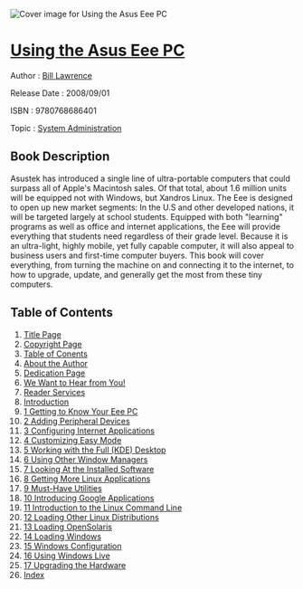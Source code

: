 ![Cover image for Using the Asus Eee PC](https://imgdetail.ebookreading.net/cover/cover/system_admin/EB9780768686401.jpg)

[Using the Asus Eee PC](https://ebookreading.net/view/book/Using+the+Asus+Eee+PC-EB9780768686401_1.html "Using the Asus Eee PC")
====================================================================================================================

Author : [Bill Lawrence](https://ebookreading.net/search/author/Bill+Lawrence)

Release Date : 2008/09/01

ISBN : 9780768686401

Topic : [System Administration](https://ebookreading.net/search/category/system-administration)

Book Description
-----------------

Asustek has introduced a single line of ultra-portable computers that could surpass all of Apple's Macintosh sales. Of that total, about 1.6 million units will be equipped not with Windows, but Xandros Linux. The Eee is designed to open up new market segments: In the U.S and other developed nations, it will be targeted largely at school students. Equipped with both "learning" programs as well as office and internet applications, the Eee will provide everything that students need regardless of their grade level. Because it is an ultra-light, highly mobile, yet fully capable computer, it will also appeal to business users and first-time computer buyers. This book will cover everything, from turning the machine on and connecting it to the internet, to how to upgrade, update, and generally get the most from these tiny computers.
              
Table of Contents
-----------------

1. [Title Page](https://ebookreading.net/view/book/Using+the+Asus+Eee+PC-EB9780768686401_2.html#title)
1. [Copyright Page](https://ebookreading.net/view/book/Using+the+Asus+Eee+PC-EB9780768686401_2.html#copy)
1. [Table of Conents](https://ebookreading.net/view/book/Using+the+Asus+Eee+PC-EB9780768686401_2.html#toc)
1. [About the Author](https://ebookreading.net/view/book/Using+the+Asus+Eee+PC-EB9780768686401_2.html#abt)
1. [Dedication Page](https://ebookreading.net/view/book/Using+the+Asus+Eee+PC-EB9780768686401_2.html#ded)
1. [We Want to Hear from You!](https://ebookreading.net/view/book/Using+the+Asus+Eee+PC-EB9780768686401_2.html#wan)
1. [Reader Services](https://ebookreading.net/view/book/Using+the+Asus+Eee+PC-EB9780768686401_2.html#rea)
1. [Introduction](https://ebookreading.net/view/book/Using+the+Asus+Eee+PC-EB9780768686401_3.html#ch0)
1. [1 Getting to Know Your Eee PC](https://ebookreading.net/view/book/Using+the+Asus+Eee+PC-EB9780768686401_4.html#ch1)
1. [2 Adding Peripheral Devices](https://ebookreading.net/view/book/Using+the+Asus+Eee+PC-EB9780768686401_5.html#ch2)
1. [3 Configuring Internet Applications](https://ebookreading.net/view/book/Using+the+Asus+Eee+PC-EB9780768686401_6.html#ch3)
1. [4 Customizing Easy Mode](https://ebookreading.net/view/book/Using+the+Asus+Eee+PC-EB9780768686401_7.html#ch4)
1. [5 Working with the Full (KDE) Desktop](https://ebookreading.net/view/book/Using+the+Asus+Eee+PC-EB9780768686401_8.html#ch5)
1. [6 Using Other Window Managers](https://ebookreading.net/view/book/Using+the+Asus+Eee+PC-EB9780768686401_9.html#ch6)
1. [7 Looking At the Installed Software](https://ebookreading.net/view/book/Using+the+Asus+Eee+PC-EB9780768686401_10.html#ch7)
1. [8 Getting More Linux Applications](https://ebookreading.net/view/book/Using+the+Asus+Eee+PC-EB9780768686401_11.html#ch8)
1. [9 Must-Have Utilities](https://ebookreading.net/view/book/Using+the+Asus+Eee+PC-EB9780768686401_12.html#ch9)
1. [10 Introducing Google Applications](https://ebookreading.net/view/book/Using+the+Asus+Eee+PC-EB9780768686401_13.html#ch10)
1. [11 Introduction to the Linux Command Line](https://ebookreading.net/view/book/Using+the+Asus+Eee+PC-EB9780768686401_14.html#ch11)
1. [12 Loading Other Linux Distributions](https://ebookreading.net/view/book/Using+the+Asus+Eee+PC-EB9780768686401_15.html#ch12)
1. [13 Loading OpenSolaris](https://ebookreading.net/view/book/Using+the+Asus+Eee+PC-EB9780768686401_16.html#ch13)
1. [14 Loading Windows](https://ebookreading.net/view/book/Using+the+Asus+Eee+PC-EB9780768686401_17.html#ch14)
1. [15 Windows Configuration](https://ebookreading.net/view/book/Using+the+Asus+Eee+PC-EB9780768686401_18.html#ch15)
1. [16 Using Windows Live](https://ebookreading.net/view/book/Using+the+Asus+Eee+PC-EB9780768686401_19.html#ch16)
1. [17 Upgrading the Hardware](https://ebookreading.net/view/book/Using+the+Asus+Eee+PC-EB9780768686401_20.html#ch17)
1. [Index](https://ebookreading.net/view/book/Using+the+Asus+Eee+PC-EB9780768686401_21.html#ind)
